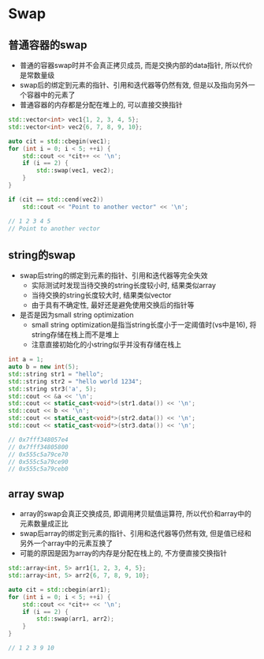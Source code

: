 # Swap

## 普通容器的swap
* 普通的容器swap时并不会真正拷贝成员, 而是交换内部的data指针, 所以代价是常数量级
* swap后的绑定到元素的指针、引用和迭代器等仍然有效, 但是以及指向另外一个容器中的元素了
* 普通容器的内存都是分配在堆上的, 可以直接交换指针

```cpp
std::vector<int> vec1{1, 2, 3, 4, 5};
std::vector<int> vec2{6, 7, 8, 9, 10};

auto cit = std::cbegin(vec1);
for (int i = 0; i < 5; ++i) {
    std::cout << *cit++ << '\n';
    if (i == 2) {
        std::swap(vec1, vec2);
    }
}

if (cit == std::cend(vec2))
    std::cout << "Point to another vector" << '\n';

// 1 2 3 4 5
// Point to another vector
```

## string的swap
* swap后string的绑定到元素的指针、引用和迭代器等完全失效
    - 实际测试时发现当待交换的string长度较小时, 结果类似array
    - 当待交换的string长度较大时, 结果类似vector
    - 由于具有不确定性, 最好还是避免使用交换后的指针等
* 是否是因为small string optimization
    - small string optimization是指当string长度小于一定阈值时(vs中是16), 将string存储在栈上而不是堆上
    - 注意直接初始化的小string似乎并没有存储在栈上

```cpp
int a = 1;
auto b = new int(5);
std::string str1 = "hello";
std::string str2 = "hello world 1234";
std::string str3('a', 5);
std::cout << &a << '\n';
std::cout << static_cast<void*>(str1.data()) << '\n';
std::cout << b << '\n';
std::cout << static_cast<void*>(str2.data()) << '\n';
std::cout << static_cast<void*>(str3.data()) << '\n';

// 0x7fff348057e4
// 0x7fff34805800
// 0x555c5a79ce70
// 0x555c5a79ce90
// 0x555c5a79ceb0

```

## array swap
* array的swap会真正交换成员, 即调用拷贝赋值运算符, 所以代价和array中的元素数量成正比
* swap后array的绑定到元素的指针、引用和迭代器等仍然有效, 但是值已经和另外一个array中的元素互换了
* 可能的原因是因为array的内存是分配在栈上的, 不方便直接交换指针

```cpp
std::array<int, 5> arr1{1, 2, 3, 4, 5};
std::array<int, 5> arr2{6, 7, 8, 9, 10};

auto cit = std::cbegin(arr1);
for (int i = 0; i < 5; ++i) {
    std::cout << *cit++ << '\n';
    if (i == 2) {
        std::swap(arr1, arr2);
    }
}

// 1 2 3 9 10
```
